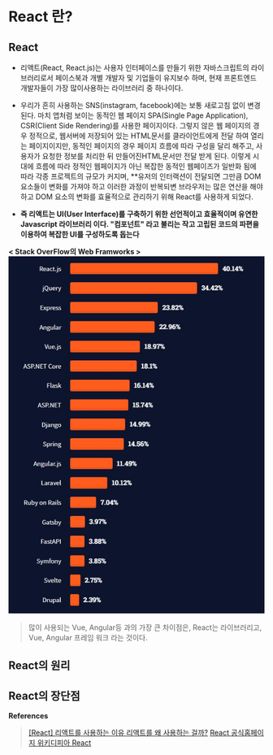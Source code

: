 # React 란?

## React 
- 리액트(React, React.js)는 사용자 인터페이스를 만들기 위한 자바스크립트의 라이브러리로서 페이스북과 개별 개발자 및 기업들이 유지보수 하며, 현재 프론트엔드 개발자들이 가장 많이사용하는 라이브러리 중 하나이다.

- 우리가 흔히 사용하는 SNS(instagram, facebook)에는 보통 새로고침 없이 변경된다. 마치 앱처럼 보이는 동적인 웹 페이지 SPA(Single Page Application), CSR(Client Side Rendering)를 사용한 페이지이다. 
 그렇지 않은 웹 페이지의 경우 정적으로, 웹서버에 저장되어 있는 HTML문서를 클라이언트에게 전달 하여 열리는 페이지이지만, 동적인 페이지의 경우 페이지 흐름에 따라 구성을 달리 해주고, 사용자가 요청한 정보를 처리한 뒤 만들어진HTML문서만 전달 받게 된다. 이렇게 시대에 흐름에 따라 정적인 웹페이지가 아닌 복잡한 동적인 웹페이즈가 일반화 됨에 따라 각종 프로젝트의 규모가 커지며, **유저의 인터랙션이 전달되면 그만큼 DOM 요소들이 변화를 가져야 하고 이러한 과정이 반복되변 브라우저는 많은 연산을 해야 하고 DOM 요소의 변화를 효율적으로 관리하기 위해 React를 사용하게 되었다.

- **즉 리액트는 UI(User Interface)를 구축하기 위한 선언적이고 효율적이며 유연한 Javascript 라이브러리 이다. "컴포넌트" 라고 불리는 작고 고립된 코드의 파편을 이용하여 복잡한 UI를 구성하도록 돕는다**

**< Stack OverFlow의 Web Framworks >**
![](https://github.com/jindream6128/jindream6128.github.io/blob/main/_images/Stack%20overflow.JPG?raw=true)

> 많이 사용되는 Vue, Angular등 과의 가장 큰 차이점은, React는 라이브러리고, Vue, Angular 프레임 워크 라는 것이다. 


## React의 원리

## React의 장단점


 **References**

> [[React] 리액트를 사용하는 이유 ](https://gurtn.tistory.com/96)
> [리액트를 왜 사용하는 걸까?](https://onlydev.tistory.com/12)
> [React 공식홈페이지 ](https://ko.reactjs.org/tutorial/tutorial.html)
> [위키디피아 React ](https://ko.wikipedia.org/wiki/%EB%A6%AC%EC%95%A1%ED%8A%B8_(%EC%9B%B9_%ED%94%84%EB%A0%88%EC%9E%84%EC%9B%8C%ED%81%AC))
> [ ]()
> [ ]()
